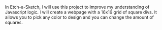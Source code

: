 In Etch-a-Sketch, I will use this project to improve my understanding of Javascript logic. 
I will create a webpage with a 16x16 grid of square divs. It allows you to pick any color to design and you can change the amount of squares. 